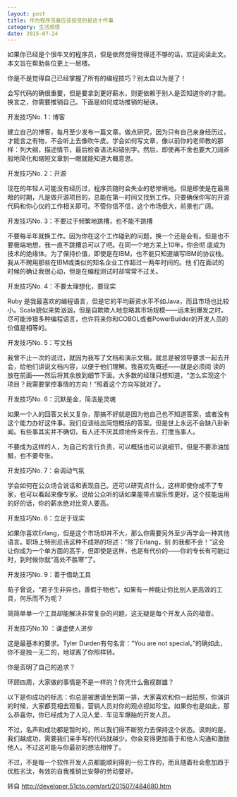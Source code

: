 ```yaml
---
layout: post
title: 作为程序员最应该投资的是这十件事
category: 生活感悟
date: 2015-07-24
---
```


如果你已经是个很牛叉的程序员，但是依然觉得觉得还不够的话，欢迎阅读此文。本文旨在帮助各位更上一层楼。

你是不是觉得自己已经掌握了所有的编程技巧？别太自以为是了！

会写代码的确很重要，但是要拿到更好薪水，则更依赖于别人是否知道你的才能。换言之，你需要推销自己。下面是如何成功推销的秘诀。

<!-- more -->

开发技巧No. 1：博客

建立自己的博客，每月至少发布一篇文章。做点研究，因为只有自己亲身经历过，才能言之有物，不会听上去像吹牛皮。学会如何写文章，像以前你的老师教的那样：列大纲，描述情节，最后检查语法和错别字。然后，即使再不舍也要大刀阔斧般地简化和缩短文章到一眼就能知道大概意思。

开发技巧No. 2：开源

现在的年轻人可能没有经历过，程序员随时会失业的悲惨境地。但是即使是在最黑暗的时期，凡是做开源项目的，总能在第一时间又找到工作。只要确保你写的开源代码和你心仪的工作相关即可。不管你信不信，这个市场很大，前景也广阔。

开发技巧No. 3：不要过于频繁地跳槽，也不能不跳槽

不要每半年就换工作。因为你在这个工作碰到的问题，换一个还是会有。但是也不要极端地想，我一直不跳槽总可以了吧。在同一个地方呆上10年，你会彻 底成为技术的绝缘体。为了保持价值，即使是在IBM，也不能只知道编写IBM的协议栈。我从不聘用那些在IBM或类似的知名企业工作超过一两年时间的。他 们在面试的时候的确让我很心动，但是在编程测试时却常常不过关。

开发技巧No. 4：不要太理想化，要现实

Ruby 是我最喜欢的编程语言，但是它的平均薪资水平不如Java，而且市场也比较小。Scala貌似来势汹汹，但是自欺欺人地忽略其市场规模——远未到爆发之时。尽可能涉猎多种编程语言，也许将来你和COBOL或者PowerBuilder的开发人员的价值是相等的。

开发技巧No. 5：写文档

我曾不止一次的说过，就因为我写了文档和演示文稿，就总是被领导要求一起去开会，给他们讲说文档内容，以便于他们理解。我喜欢先概述——就是必须阅 读的放在前面——然后将其余放到细节下面。大多数的经理只想知道，“怎么实现这个项目？我需要掌控事情的方向！”照着这个方向写就对了。

开发技巧No. 6：沉默是金，简洁是灵魂

如果一个人的回答又长又复杂，那搞不好就是因为他自己也不知道答案，或者没有这个能力办好这件事。我们应该给出简短概括的答案。但是世上永远不会缺八卦新闻。有些事其实并不确切，有人还不厌其烦地传来传去，打搅当事人。

不要成为这样的人，为自己的言行负责，可以概括也可以说细节，但是不要添油加醋，也不要夸张。

开发技巧No. 7：会调动气氛

学会如何在公众场合说话和表现自己。还可以研究点什么，这样即使你成不了专家，也可以看起来像专家。说给公众听的话如果能带点娱乐性更好。这个技能运用的好的话，你的薪水绝对比旁人要高。

开发技巧No. 8：立足于现实

如果你喜欢Erlang，但是这个市场却并不大，那么你需要另外至少再学会一种其他语言。职场上特别忌讳这种不成熟的坦述：“除了Erlang，别 的我都不会！”这会让你成为一个单方面的高手，但即使是这样，也是有代价的——你的专长有可能过时，到时候你就“高处不胜寒”了。

开发技巧No. 9：善于借助工具

荀子曾说，“君子生非异也，善假于物也”。如果有一种能让你比别人更高效的工具，何乐而不为呢？

简简单单一个工具却能解决非常复杂的问题，这无疑是每个开发人员的福音。

开发技巧No.10 ：谦虚使人进步

这是最基本的要求。Tyler Durden有句名言：“You are not special。”的确如此，你不是独一无二的，地球离了你照样转。

你是否明了自己的追求？

环顾四周，大家做的事情是不是一样的？你凭什么傲视群雄？

以下是你成功的标志：你总是被邀请坐到第一排，大家喜欢和你一起拍照，你演讲的时候，大家都竞相去观看，营销人员对你的观点视如珍宝。如果你也是如此，那么恭喜你，你已经成为了人见人爱、车见车爆胎的开发人员。

不过，名声和成功都是暂时的，所以我们得不断努力去保持这个状态。讽刺的是，我们越成功，需要我们亲手写的代码就越少。你会变得更加善于和他人沟通和激励他人。不过这可能与你最初的想法相悖了。

不过，不是每一个软件开发人员都能顺利得到一份工作的，而且随着社会愈加趋于优胜劣汰，有效的自我推销比安静的劳动要好。

转自 http://developer.51cto.com/art/201507/484680.htm
